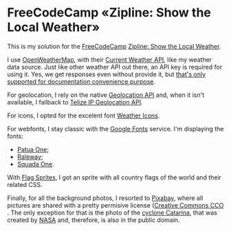 # FreeCodeCamp «Zipline: Show the Local Weather»

This is my solution for the [FreeCodeCamp](http://freecodecamp.com) [Zipline: Show the Local Weather](http://freecodecamp.com/challenges/zipline-show-the-local-weather).

I use [OpenWeatherMap](http://openweathermap.org), with their
[Current Weather API](http://openweathermap.org/current), like my
weather data source.
Just like other weather API out there, an API key is required for using it.
Yes, we get responses even without provide it, but
[that's only supported for documentation convenience purpose](https://openweathermap.desk.com/customer/portal/questions/13093709-api-access-ways-and-differences-on-limit).

For geolocation, I rely on the native [Geolocation API](https://developer.mozilla.org/en-US/docs/Web/API/Geolocation/Using_geolocation) and, when it isn't available, I fallback to
[Telize IP Geolocation API](http://www.telize.com/).

For icons, I opted for the excelent font [Weather Icons](https://erikflowers.github.io/weather-icons/).

For webfonts, I stay classic with the
[Google Fonts](https://www.google.com/fonts) service. I'm displaying the fonts:

- [Patua One](http://www.google.com/fonts/specimen/Patua+One);
- [Raleway](https://www.google.com/fonts/specimen/Raleway);
- [Squada One](https://www.google.com/fonts/specimen/Squada+One).

With [Flag Sprites](https://www.flag-sprites.com/), I
got an sprite with all country flags of the world and their related CSS.

Finally, for all the background photos, I resorted to
[Pixabay](https://pixabay.com), where all pictures are shared with a pretty
permisive license ([Creative Commons CCO](https://creativecommons.org/publicdomain/zero/1.0/deed.en)
.
The only exception for that is the photo of the
[cyclone Catarina](https://commons.wikimedia.org/wiki/File:Cyclone_Catarina_from_the_ISS_on_March_26_2004.JPG),
that was created by [NASA](http://eol.jsc.nasa.gov/SearchPhotos/photo.pl?mission=ISS008&roll=E&frame=19646) and, therefore, is also in the public domain.
